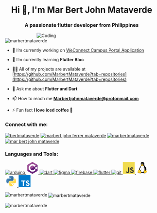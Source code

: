 <h1 align="center">Hi 👋, I'm Mar Bert John Mataverde</h1>
<h3 align="center">A passionate flutter developer from Philippines</h3>
<img align="right" alt="Coding" width="400" src="https://media4.giphy.com/media/qgQUggAC3Pfv687qPC/giphy.gif?cid=ecf05e47qm05mwmg3u9oh4wsjoe4ja9i3hi3gu5ihpweh0fh&rid=giphy.gif&ct=g">

<p align="left"> <img src="https://komarev.com/ghpvc/?username=marbertmataverde&label=Profile%20views&color=0e75b6&style=flat" alt="marbertmataverde" /> </p>

- 🔭 I’m currently working on [WeConnect Campus Portal Application](https://github.com/MarbertMataverde/WeConnect)

- 🌱 I’m currently learning **Flutter Bloc**

- 👨‍💻 All of my projects are available at [https://github.com/MarbertMataverde?tab=repositories](https://github.com/MarbertMataverde?tab=repositories)

- 💬 Ask me about **Flutter and Dart**

- 📫 How to reach me **Marbertjohnmataverde@protonmail.com**

- ⚡ Fun fact **I love iced coffee 🤎**

<h3 align="left">Connect with me:</h3>
<p align="left">
<a href="https://twitter.com/bertmataverde" target="blank"><img align="center" src="https://raw.githubusercontent.com/rahuldkjain/github-profile-readme-generator/master/src/images/icons/Social/twitter.svg" alt="bertmataverde" height="30" width="40" /></a>
<a href="https://fb.com/Marbert.Mataverde17" target="blank"><img align="center" src="https://raw.githubusercontent.com/rahuldkjain/github-profile-readme-generator/master/src/images/icons/Social/facebook.svg" alt="marbert john ferrer mataverde" height="30" width="40" /></a>
<a href="https://instagram.com/marbertmataverde" target="blank"><img align="center" src="https://raw.githubusercontent.com/rahuldkjain/github-profile-readme-generator/master/src/images/icons/Social/instagram.svg" alt="marbertmataverde" height="30" width="40" /></a>
<a href="https://www.youtube.com/channel/UC2n4ek8RCeZEcdtZ6_BBkOQ" target="blank"><img align="center" src="https://raw.githubusercontent.com/rahuldkjain/github-profile-readme-generator/master/src/images/icons/Social/youtube.svg" alt="mar bert john mataverde" height="30" width="40" /></a>
</p>

<h3 align="left">Languages and Tools:</h3>
<p align="left"> <a href="https://www.arduino.cc/" target="_blank" rel="noreferrer"> <img src="https://cdn.worldvectorlogo.com/logos/arduino-1.svg" alt="arduino" width="40" height="40"/> </a> <a href="https://www.w3schools.com/cs/" target="_blank" rel="noreferrer"> <img src="https://raw.githubusercontent.com/devicons/devicon/master/icons/csharp/csharp-original.svg" alt="csharp" width="40" height="40"/> </a> <a href="https://dart.dev" target="_blank" rel="noreferrer"> <img src="https://www.vectorlogo.zone/logos/dartlang/dartlang-icon.svg" alt="dart" width="40" height="40"/> </a> <a href="https://www.figma.com/" target="_blank" rel="noreferrer"> <img src="https://www.vectorlogo.zone/logos/figma/figma-icon.svg" alt="figma" width="40" height="40"/> </a> <a href="https://firebase.google.com/" target="_blank" rel="noreferrer"> <img src="https://www.vectorlogo.zone/logos/firebase/firebase-icon.svg" alt="firebase" width="40" height="40"/> </a> <a href="https://flutter.dev" target="_blank" rel="noreferrer"> <img src="https://www.vectorlogo.zone/logos/flutterio/flutterio-icon.svg" alt="flutter" width="40" height="40"/> </a> <a href="https://git-scm.com/" target="_blank" rel="noreferrer"> <img src="https://www.vectorlogo.zone/logos/git-scm/git-scm-icon.svg" alt="git" width="40" height="40"/> </a> <a href="https://developer.mozilla.org/en-US/docs/Web/JavaScript" target="_blank" rel="noreferrer"> <img src="https://raw.githubusercontent.com/devicons/devicon/master/icons/javascript/javascript-original.svg" alt="javascript" width="40" height="40"/> </a> <a href="https://www.linux.org/" target="_blank" rel="noreferrer"> <img src="https://raw.githubusercontent.com/devicons/devicon/master/icons/linux/linux-original.svg" alt="linux" width="40" height="40"/> </a> <a href="https://www.python.org" target="_blank" rel="noreferrer"> <img src="https://raw.githubusercontent.com/devicons/devicon/master/icons/python/python-original.svg" alt="python" width="40" height="40"/> </a> <a href="https://www.typescriptlang.org/" target="_blank" rel="noreferrer"> <img src="https://raw.githubusercontent.com/devicons/devicon/master/icons/typescript/typescript-original.svg" alt="typescript" width="40" height="40"/> </a> </p>

<p><img align="left" src="https://github-readme-stats.vercel.app/api/top-langs?username=marbertmataverde&show_icons=true&locale=en&layout=compact" alt="marbertmataverde" /></p>

<p>&nbsp;<img align="center" src="https://github-readme-stats.vercel.app/api?username=marbertmataverde&show_icons=true&locale=en" alt="marbertmataverde" /></p>

<p><img align="center" src="https://github-readme-streak-stats.herokuapp.com/?user=marbertmataverde&" alt="marbertmataverde" /></p>
